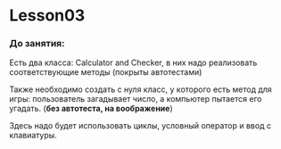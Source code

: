 # Lesson03

### До занятия:

Есть два класса: Calculator and Checker, в них надо реализовать соответствующие методы
(покрыты автотестами)

Также необходимо создать с нуля класс, у которого есть метод для игры:
пользователь загадывает число, а компьютер пытается его угадать. (**без автотеста, на воображение**)

Здесь надо будет использовать циклы, условный оператор и ввод с клавиатуры.

